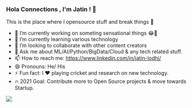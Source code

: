 ### Hola Connections , I'm Jatin !  👋
This is the place where I opensource stuff and break things 🤣
<!--
**JatinLodhi/JatinLodhi** is a ✨ _special_ ✨ repository because its `README.md` (this file) appears on your GitHub profile.

Here are some ideas to get you started:
!-->
- 🔭 I’m currently working on someting sensational things 😂🤣
- 🌱 I’m currently learning various technology
- 👯 I’m looking to collaborate with other content creators
- 💬 Ask me about ML/AI/Python/BigData/Cloud & any tech related stuff.
- 📫 How to reach me: https://www.linkedin.com/in/jatin-lodhi/ 
- 😄 Pronouns: He/ His 
- ⚡ Fun fact: I ❤ playing cricket and research on new technology. 
- 🔥 2021 Goal: Contribute more to Open Source projects & move towards Startup.

<img src="https://github-readme-stats.vercel.app/api?username=JatinLodhi&&show_icons=true&title_color=ffffff&icon_color=bb2acf&text_color=daf7dc&bg_color=151515">
